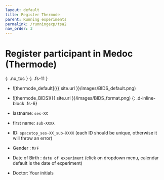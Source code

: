 ```yaml
---
layout: default
title: Register Thermode
parent: Running experiments
permalink: /runningexp/tsa2
nav_order: 3
---
```


# Register participant in Medoc (Thermode)
{: .no_toc }
{: .fs-11 }


* ![thermode_default]({{ site.url }}/images/BIDS_default.png)
* ![thermode_BIDS]({{ site.url }}/images/BIDS_format.png)
{: .d-inline-block .fs-6}



* lastname: `ses-XX`
* first name: `sub-XXXX`
* ID: `spacetop_ses-XX_sub-XXXX` (each ID should be unique, otherwise it will throw an error)
* Gender : `M/F`
* Date of Birth : `date of experiment` (click on dropdown menu, calendar default is the date of experiment)
* Doctor: Your initials
